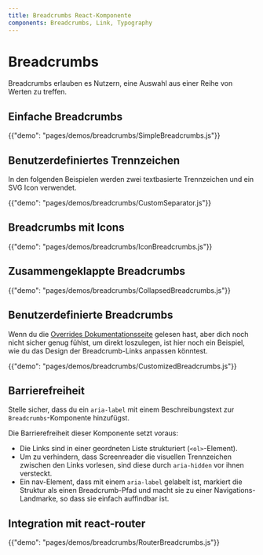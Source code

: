 ```yaml
---
title: Breadcrumbs React-Komponente
components: Breadcrumbs, Link, Typography
---
```


# Breadcrumbs

<p class="description">Breadcrumbs erlauben es Nutzern, eine Auswahl aus einer Reihe von Werten zu treffen.</p>

## Einfache Breadcrumbs

{{"demo": "pages/demos/breadcrumbs/SimpleBreadcrumbs.js"}}

## Benutzerdefiniertes Trennzeichen

In den folgenden Beispielen werden zwei textbasierte Trennzeichen und ein SVG Icon verwendet.

{{"demo": "pages/demos/breadcrumbs/CustomSeparator.js"}}

## Breadcrumbs mit Icons

{{"demo": "pages/demos/breadcrumbs/IconBreadcrumbs.js"}}

## Zusammengeklappte Breadcrumbs

{{"demo": "pages/demos/breadcrumbs/CollapsedBreadcrumbs.js"}}

## Benutzerdefinierte Breadcrumbs

Wenn du die [Overrides Dokumentationsseite](/customization/overrides/) gelesen hast, aber dich noch nicht sicher genug fühlst, um direkt loszulegen, ist hier noch ein Beispiel, wie du das Design der Breadcrumb-Links anpassen könntest.

{{"demo": "pages/demos/breadcrumbs/CustomizedBreadcrumbs.js"}}

## Barrierefreiheit

Stelle sicher, dass du ein `aria-label` mit einem Beschreibungstext zur `Breadcrumbs`-Komponente hinzufügst.

Die Barrierefreiheit dieser Komponente setzt voraus:

- Die Links sind in einer geordneten Liste strukturiert (`<ol>`-Element).
- Um zu verhindern, dass Screenreader die visuellen Trennzeichen zwischen den Links vorlesen, sind diese durch `aria-hidden` vor ihnen versteckt.
- Ein nav-Element, dass mit einem `aria-label` gelabelt ist, markiert die Struktur als einen Breadcrumb-Pfad und macht sie zu einer Navigations-Landmarke, so dass sie einfach auffindbar ist.

## Integration mit react-router

{{"demo": "pages/demos/breadcrumbs/RouterBreadcrumbs.js"}}